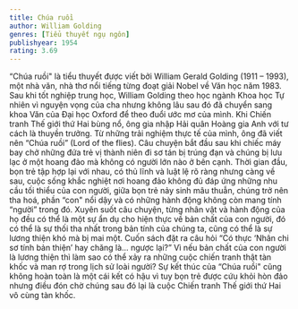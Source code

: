 ```yaml
---
title: Chúa ruồi
author: William Golding
genres: [Tiểu thuyết ngụ ngôn]
publishyear: 1954
rating: 3.69
---
```


“Chúa ruồi" là tiểu thuyết được viết bởi William Gerald Golding (1911 – 1993), một nhà văn, nhà thơ nổi tiếng từng đoạt giải Nobel về Văn học năm 1983. Sau khi tốt nghiệp trung học, William Golding theo học ngành Khoa học Tự nhiên vì nguyện vọng của cha nhưng không lâu sau đó đã chuyển sang khoa Văn của Đại học Oxford để theo đuổi ước mơ của mình. Khi Chiến tranh Thế giới thứ Hai bùng nổ, ông gia nhập Hải quân Hoàng gia Anh với tư cách là thuyền trưởng. Từ những trải nghiệm thực tế của mình, ông đã viết nên “Chúa ruồi” (Lord of the flies).
Câu chuyện bắt đầu sau khi chiếc máy bay chở những đứa trẻ vị thành niên đi sơ tán bị trúng đạn và chúng bị lưu lạc ở một hoang đảo mà không có người lớn nào ở bên cạnh. Thời gian đầu, bọn trẻ tập hợp lại với nhau, có thủ lĩnh và luật lệ rõ ràng nhưng càng về sau, cuộc sống khắc nghiệt nơi hoang đảo không đủ đáp ứng những nhu cầu tối thiểu của con người, giữa bọn trẻ nảy sinh mâu thuẫn, chúng trở nên tha hoá, phần “con" nổi dậy và có những hành động không còn mang tính “người” trong đó.
Xuyên suốt câu chuyện, từng nhân vật và hành động của họ đều có thể là một sự ẩn dụ cho hiện thực về bản chất của con người, đó có thể là sự thối tha nhất trong bản tính của chúng ta, cũng có thể là sự lương thiện khó mà bị mai một. Cuốn sách đặt ra câu hỏi “Có thực ‘Nhân chi sơ tính bản thiện’ hay chăng là… ngược lại?” Vì nếu bản chất của con người là lương thiện thì làm sao có thể xảy ra những cuộc chiến tranh thật tàn khốc và man rợ trong lịch sử loài người? Sự kết thúc của “Chúa ruồi" cũng không hoàn toàn là một cái kết có hậu vì tuy bọn trẻ được cứu khỏi hòn đảo nhưng điều đón chờ chúng sau đó lại là cuộc Chiến tranh Thế giới thứ Hai vô cùng tàn khốc.
